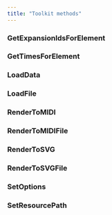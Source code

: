 ```yaml
---
title: "Toolkit methods"
---
```


### GetExpansionIdsForElement

### GetTimesForElement

### LoadData

### LoadFile

### RenderToMIDI

### RenderToMIDIFile

### RenderToSVG

### RenderToSVGFile

### SetOptions

### SetResourcePath
